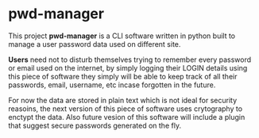 # pwd-manager
This project **pwd-manager** is a CLI software written in python built to manage a user password data used on different site.

**Users** need not to disturb themselves trying to remember every password or email used on the internet, by simply logging their LOGIN details using this piece of software they simply will be able to keep track of all their passwords, email, username, etc incase forgotten in the future.

For now the data are stored in plain text which is not ideal for security reasoins, the next version of this piece of software uses crytography to enctypt the data. Also future vesion of this software will include a plugin that suggest secure passwords generated on the fly.
